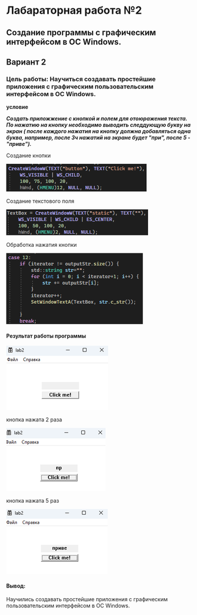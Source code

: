 # Лабараторная работа №2 #
## Создание программы с графическим интерфейсом в ОС Windows. ##
## Вариант 2 ##
### Цель работы: Научиться создавать простейшие приложения с графическим пользовательским интерфейсом в ОС Windows. ###
**условие**

***Создать приложжение с кнопкой и полем для отоюражения текста. По нажатию на кнопку необходимо выводить следдующую букву на экран ( после каждого нажатия на кнопку должна добавляться одна буква, например, после 3ч нажатий на экране будет "при", после 5 - "приве").***

Создание кнопки

![img_1](img_1.png)

Создание текстового поля

![img_2](img_2.png)

Обработка нажатия кнопки

![img_3](img_3.png)

#### Результат работы программы ####

![img_4](img_4.png)

кнопка нажата 2 раза

![img_5](img_5.png)

кнопка нажата 5 раз

![img_6](img_6.png)

#### Вывод: ####

Научились создавать простейшие приложения с графическим пользовательским интерфейсом в ОС Windows.